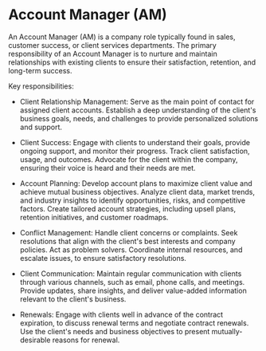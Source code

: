 # Account Manager (AM)

An Account Manager (AM) is a company role typically found in sales, customer success, or client services departments. The primary responsibility of an Account Manager is to nurture and maintain relationships with existing clients to ensure their satisfaction, retention, and long-term success. 

Key responsibilities:

* Client Relationship Management: Serve as the main point of contact for assigned client accounts. Establish a deep understanding of the client's business goals, needs, and challenges to provide personalized solutions and support.

* Client Success: Engage with clients to understand their goals, provide ongoing support, and monitor their progress. Track client satisfaction, usage, and outcomes. Advocate for the client within the company, ensuring their voice is heard and their needs are met.

* Account Planning: Develop account plans to maximize client value and achieve mutual business objectives. Analyze client data, market trends, and industry insights to identify opportunities, risks, and competitive factors. Create tailored account strategies, including upsell plans, retention initiatives, and customer roadmaps.

* Conflict Management: Handle client concerns or complaints. Seek resolutions that align with the client's best interests and company policies. Act as problem solvers. Coordinate internal resources, and escalate issues, to ensure satisfactory resolutions.

* Client Communication: Maintain regular communication with clients through various channels, such as email, phone calls, and meetings. Provide updates, share insights, and deliver value-added information relevant to the client's business. 

* Renewals: Engage with clients well in advance of the contract expiration, to discuss renewal terms and negotiate contract renewals. Use the client's needs and business objectives to present mutually-desirable reasons for renewal.
